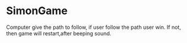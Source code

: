 # SimonGame

Computer give the path to follow, if user follow the path user win. If not, then game will restart,after beeping sound.
